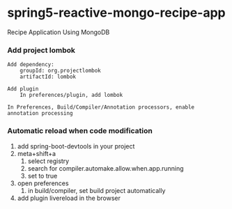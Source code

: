 # spring5-reactive-mongo-recipe-app


Recipe Application Using MongoDB

### Add project lombok

```
Add dependency:
    groupId: org.projectlombok
    artifactId: lombok

Add plugin
    In preferences/plugin, add lombok

In Preferences, Build/Compiler/Annotation processors, enable annotation processing
```

### Automatic reload when code modification

1. add spring-boot-devtools in your project
1. meta+shift+a
    1. select registry
    1. search for compiler.automake.allow.when.app.running
    1. set to true
1. open preferences
    1. in build/compiler, set build project automatically
1. add plugin livereload in the browser
